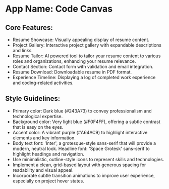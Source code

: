 # **App Name**: Code Canvas

## Core Features:

- Resume Showcase: Visually appealing display of resume content.
- Project Gallery: Interactive project gallery with expandable descriptions and links.
- Resume Tailor: AI powered tool to tailor your resume content to various roles and organizations, enhancing your resume relevance.
- Contact Section: Contact form with validation and email integration.
- Resume Download: Downloadable resume in PDF format.
- Experience Timeline: Displaying a log of completed work experience and coding-related activities.

## Style Guidelines:

- Primary color: Dark blue (#243A73) to convey professionalism and technological expertise.
- Background color: Very light blue (#F0F4FF), offering a subtle contrast that is easy on the eyes.
- Accent color: A vibrant purple (#A64AC9) to highlight interactive elements and key information.
- Body text font: 'Inter', a grotesque-style sans-serif that will provide a modern, neutral look. Headline font: 'Space Grotesk' sans-serif to highlight headings and navigation.
- Use minimalistic, outline-style icons to represent skills and technologies.
- Implement a clean, grid-based layout with generous spacing for readability and visual appeal.
- Incorporate subtle transition animations to improve user experience, especially on project hover states.